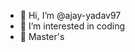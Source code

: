 - 👋 Hi, I’m @ajay-yadav97
- 👀 I’m interested in coding 
- 🌱 Master's

<!---
ajay-yadav97/ajay-yadav97 is a ✨ special ✨ repository because its `README.md` (this file) appears on your GitHub profile.
You can click the Preview link to take a look at your changes.
--->
